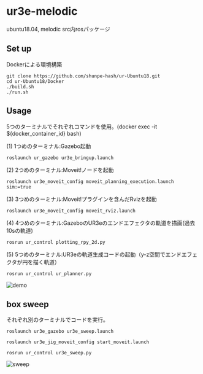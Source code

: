 # ur3e-melodic

ubuntu18.04, melodic
src内rosパッケージ

## Set up
Dockerによる環境構築
```
git clone https://github.com/shunpe-hash/ur-Ubuntu18.git
cd ur-Ubuntu18/Docker
./build.sh
./run.sh
```
## Usage
5つのターミナルでそれぞれコマンドを使用。(docker exec -it ${docker_container_id} bash)

(1) 1つめのターミナル:Gazebo起動
```
roslaunch ur_gazebo ur3e_bringup.launch
```

(2) 2つめのターミナル:Moveit!ノードを起動
```
roslaunch ur3e_moveit_config moveit_planning_execution.launch sim:=true
```

(3) 3つめのターミナル:Moveit!プラグインを含んだRvizを起動
```
roslaunch ur3e_moveit_config moveit_rviz.launch
```

(4) 4つめのターミナル:GazeboのUR3eのエンドエフェクタの軌道を描画(過去10sの軌道)
```
rosrun ur_control plotting_rpy_2d.py
```

(5) 5つめのターミナル:UR3eの軌道生成コードの起動（y-z空間でエンドエフェクタが円を描く軌道）
```
rosrun ur_control ur_planner.py
```


![demo](https://raw.github.com/wiki/shumpe-m/ur3e_melodic/images/ur3e_test.gif)

## box sweep
それぞれ別のターミナルでコードを実行。
```
roslaunch ur3e_gazebo ur3e_sweep.launch
```

```
roslaunch ur3e_jig_moveit_config start_moveit.launch
```

```
rosrun ur_control ur3e_sweep.py
```


![sweep](https://raw.github.com/wiki/shumpe-m/ur3e_melodic/images/sweep.gif)